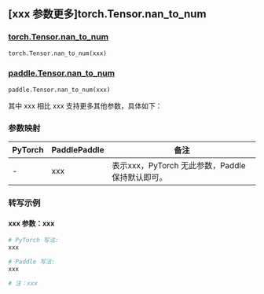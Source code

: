 ## [xxx 参数更多]torch.Tensor.nan_to_num

### [torch.Tensor.nan_to_num](https://pytorch.org/docs/1.13/generated/torch.Tensor.nan_to_num.html#torch.Tensor.nan_to_num)

```python
torch.Tensor.nan_to_num(xxx)
```

### [paddle.Tensor.nan_to_num](https://www.paddlepaddle.org.cn/documentation/docs/zh/api/paddle/Tensor_cn.html#{api_name})

```python
paddle.Tensor.nan_to_num(xxx)
```

其中 xxx 相比 xxx 支持更多其他参数，具体如下：

### 参数映射

| PyTorch | PaddlePaddle | 备注 |
| ------- | ------------ | ---- |
|    -    |    xxx    | 表示xxx，PyTorch 无此参数，Paddle 保持默认即可。 |

### 转写示例

#### xxx 参数：xxx
``` python
# PyTorch 写法:
xxx

# Paddle 写法:
xxx

# 注：xxx
```
